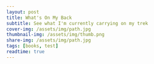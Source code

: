 ```yaml
---
layout: post
title: What's On My Back
subtitle: See what I'm currently carrying on my trek
cover-img: /assets/img/path.jpg
thumbnail-img: /assets/img/thumb.png
share-img: /assets/img/path.jpg
tags: [books, test]
readtime: true
---
```

<script src="https://lighterpack.com/e/1jm6ok"></script><div id="1jm6ok"></div>
